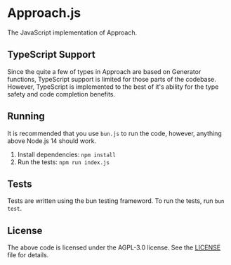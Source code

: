 # Approach.js

The JavaScript implementation of Approach.

## TypeScript Support

Since the quite a few of types in Approach are based on Generator functions, TypeScript support is limited
for those parts of the codebase. However, TypeScript is implemented to the best of it's ability for
the type safety and code completion benefits.

## Running

It is recommended that you use `bun.js` to run the code, however, anything above Node.js 14 should work.

1. Install dependencies: `npm install`
2. Run the tests: `npm run index.js`

## Tests

Tests are written using the bun testing frameword. To run the tests, run `bun test`.

## License

The above code is licensed under the AGPL-3.0 license. See the [LICENSE](LICENSE) file for details.
